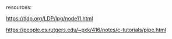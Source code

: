 

resources:

https://tldp.org/LDP/lpg/node11.html

https://people.cs.rutgers.edu/~pxk/416/notes/c-tutorials/pipe.html
